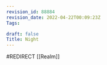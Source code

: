 ```yaml
---
revision_id: 88884
revision_date: 2022-04-22T00:09:23Z
Tags:

draft: false
Title: Night
---
```

#REDIRECT [[Realm]]